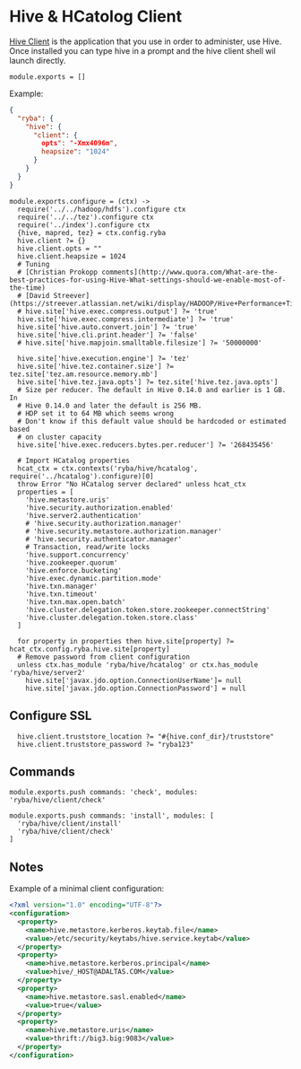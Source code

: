 
# Hive & HCatolog Client
[Hive Client](https://cwiki.apache.org/confluence/display/Hive/HiveClient) is the application that you use in order to administer, use Hive.
Once installed you can type hive in a prompt and the hive client shell wil launch directly.


    module.exports = []

Example:

```json
{
  "ryba": {
    "hive": {
      "client": {
        opts": "-Xmx4096m",
        heapsize": "1024"
      }
    }
  }
}
```

    module.exports.configure = (ctx) ->
      require('../../hadoop/hdfs').configure ctx
      require('../../tez').configure ctx
      require('../index').configure ctx
      {hive, mapred, tez} = ctx.config.ryba
      hive.client ?= {}
      hive.client.opts = ""
      hive.client.heapsize = 1024
      # Tuning
      # [Christian Prokopp comments](http://www.quora.com/What-are-the-best-practices-for-using-Hive-What-settings-should-we-enable-most-of-the-time)
      # [David Streever](https://streever.atlassian.net/wiki/display/HADOOP/Hive+Performance+Tips)
      # hive.site['hive.exec.compress.output'] ?= 'true'
      hive.site['hive.exec.compress.intermediate'] ?= 'true'
      hive.site['hive.auto.convert.join'] ?= 'true'
      hive.site['hive.cli.print.header'] ?= 'false'
      # hive.site['hive.mapjoin.smalltable.filesize'] ?= '50000000'

      hive.site['hive.execution.engine'] ?= 'tez'
      hive.site['hive.tez.container.size'] ?= tez.site['tez.am.resource.memory.mb']
      hive.site['hive.tez.java.opts'] ?= tez.site['hive.tez.java.opts']
      # Size per reducer. The default in Hive 0.14.0 and earlier is 1 GB. In
      # Hive 0.14.0 and later the default is 256 MB.
      # HDP set it to 64 MB which seems wrong
      # Don't know if this default value should be hardcoded or estimated based
      # on cluster capacity 
      hive.site['hive.exec.reducers.bytes.per.reducer'] ?= '268435456'

      # Import HCatalog properties
      hcat_ctx = ctx.contexts('ryba/hive/hcatalog', require('../hcatalog').configure)[0]
      throw Error "No HCatalog server declared" unless hcat_ctx
      properties = [
        'hive.metastore.uris'
        'hive.security.authorization.enabled'
        'hive.server2.authentication'
        # 'hive.security.authorization.manager'
        # 'hive.security.metastore.authorization.manager'
        # 'hive.security.authenticator.manager'
        # Transaction, read/write locks
        'hive.support.concurrency'
        'hive.zookeeper.quorum'
        'hive.enforce.bucketing'
        'hive.exec.dynamic.partition.mode'
        'hive.txn.manager'
        'hive.txn.timeout'
        'hive.txn.max.open.batch'
        'hive.cluster.delegation.token.store.zookeeper.connectString'
        'hive.cluster.delegation.token.store.class'
      ]
      
      for property in properties then hive.site[property] ?= hcat_ctx.config.ryba.hive.site[property]
      # Remove password from client configuration
      unless ctx.has_module 'ryba/hive/hcatalog' or ctx.has_module 'ryba/hive/server2'
        hive.site['javax.jdo.option.ConnectionUserName']= null
        hive.site['javax.jdo.option.ConnectionPassword'] = null

## Configure SSL

      hive.client.truststore_location ?= "#{hive.conf_dir}/truststore"
      hive.client.truststore_password ?= "ryba123"

## Commands

    module.exports.push commands: 'check', modules: 'ryba/hive/client/check'

    module.exports.push commands: 'install', modules: [
      'ryba/hive/client/install'
      'ryba/hive/client/check'
    ]

## Notes

Example of a minimal client configuration:

```xml
<?xml version="1.0" encoding="UTF-8"?>
<configuration>
  <property>
    <name>hive.metastore.kerberos.keytab.file</name>
    <value>/etc/security/keytabs/hive.service.keytab</value>
  </property>
  <property>
    <name>hive.metastore.kerberos.principal</name>
    <value>hive/_HOST@ADALTAS.COM</value>
  </property>
  <property>
    <name>hive.metastore.sasl.enabled</name>
    <value>true</value>
  </property>
  <property>
    <name>hive.metastore.uris</name>
    <value>thrift://big3.big:9083</value>
  </property>
</configuration>
```
